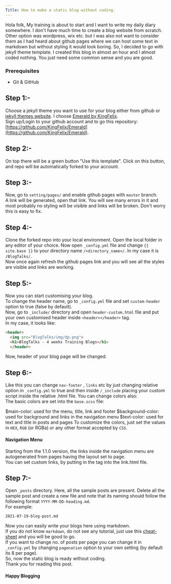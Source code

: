 ```yaml
---
Title: How to make a static blog without coding. 
---
```


Hola folk,
My training is about to start and I want to write my daily diary somewhere. I don't have much time to create a blog website from scratch. Other option was wordpress, wix etc. but I was
also not want to consider them as I had heard about github pages where we can host some text in markdown but without styling it would look boring. So, I decided to go with jekyll theme
template.
I created this blog in almost an hour and I almost coded nothing. You just need some common sense and you are good.
### Prerequisites
- Git & GitHub

## Step 1:-
Choose a jekyll theme you want to use for your blog either from github or [jekyll themes website](http://jekyllthemes.org/). 
I choose [Emerald by KingFelix](https://github.com/KingFelix/Emerald).    
Sign up/Login to your github account and to go this repository: [https://github.com/KingFelix/Emerald](https://github.com/KingFelix/Emerald).   
## Step 2:-
On top there will be a green button "Use this template". Click on this button, and repo will be automatically forked to your account.
## Step 3:-
Now, go to `setting/pages/` and enable github pages with `master` branch.    
A link will be generated, open that link. You will see many errors in it and most probably no styling will be visible and links will be broken.
Don't worry this is easy to fix.
## Step 4:-
Clone the forked repo into your local environment. Open the local folder in any editor of your choice.
Now open `_config.yml` file and change `{{ site.base }}` to your directory name `/<directory_name>/`. In my case it is `/BlogTalks/`.    
Now once again refresh the github pages link and you will see all the styles are visible and links are working.
## Step 5:-
Now you can start customising your blog.     
To change the header name, go to `_config.yml` file and set `custom-header` option to true (false by default).   
Now, go to `_include/` directory and open `header-custom.html` file and put your own customised header inside `<header></header>` tag.    
In my case, it looks like:
```html
<header>
  <img src="BlogTalks/img/dp.png">
  <h1>BlogTalks - 4 weeks Training Blogs</h1>
  </header>
```
Now, header of your blog page will be changed.

## Step 6:-
Like this you can change `nav-footer` , `links` etc by just changing relative option in `_config.yml` to true and then inside `/_include` placing your custom script inside the relative .html file.
You can change colors also:   
The basic colors are set into the `base.scss` file:
  
$main-color: used for the menu, title, link and footer
$background-color: used for background and links in the navigation menu
$text-color: used for text and title in posts and pages
To customize the colors, just set the values in `HEX`, `RGB` (or RGBa) or any other format accepted by `CSS`.

#### Navigation Menu
Starting from the 1.1.0 version, the links inside the navigation menu are autogenerated from pages having the layout set to page.    
You can set custom links, by putting in the <a> tag into the link.html file.

## Step 7:-
Open `_posts` directory. Here, all the sample posts are present. Delete all the sample post and create a new file and note that its naming should follow the following format `YYYY-MM-DD-heading.md`.    
For example:  
```
2021-07-19-blog-post.md  
```
Now you can easily write your blogs here using markdown.   
If you do not know `markdown`, do not see any tutorial, just use this [cheat-sheet](https://github.com/adam-p/markdown-here/wiki/Markdown-Cheatsheet)  and you will be good to go.    
If you want to change no. of posts per page you can change it in `_config.yml` by changing `pagenation` option to your own setting (by default its 8 per page).    
So, now the static blog is ready without coding.    
Thank you for reading this post.    
#### Happy Blogging
